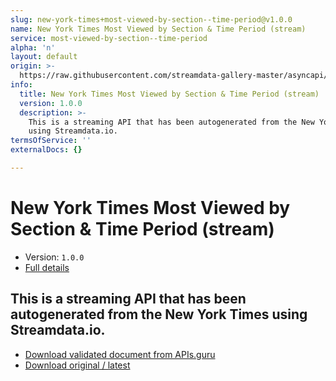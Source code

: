 ```yaml
---
slug: new-york-times+most-viewed-by-section--time-period@v1.0.0
name: New York Times Most Viewed by Section & Time Period (stream)
service: most-viewed-by-section--time-period
alpha: 'n'
layout: default
origin: >-
  https://raw.githubusercontent.com/streamdata-gallery-master/asyncapi/master/_listings/new-york-times/new-york-times-most-viewed-by-section--time-period-stream-async.md
info:
  title: New York Times Most Viewed by Section & Time Period (stream)
  version: 1.0.0
  description: >-
    This is a streaming API that has been autogenerated from the New York Times
    using Streamdata.io.
termsOfService: ''
externalDocs: {}

---
```

# New York Times Most Viewed by Section & Time Period (stream)

* Version: `1.0.0`
* [Full details](../html/new-york-times+most-viewed-by-section--time-period@v1.0.0.html)



## This is a streaming API that has been autogenerated from the New York Times using Streamdata.io.



* [Download validated document from APIs.guru](https://raw.githubusercontent.com/APIs-guru/asyncapi-directory/master/docs/APIs/new-york-times%2Bmost-viewed-by-section--time-period%40v1.0.0.yaml)
* [Download original / latest](https://raw.githubusercontent.com/streamdata-gallery-master/asyncapi/master/_listings/new-york-times/new-york-times-most-viewed-by-section--time-period-stream-async.md)

<script type="application/ld+json">
{
  "@context": "http://schema.org/",
  "@type": "WebAPI",
  "description": "This is a streaming API that has been autogenerated from the New York Times using Streamdata.io.",
  "documentation": "",

  "name": "New York Times Most Viewed by Section & Time Period (stream)"
}
</script>
